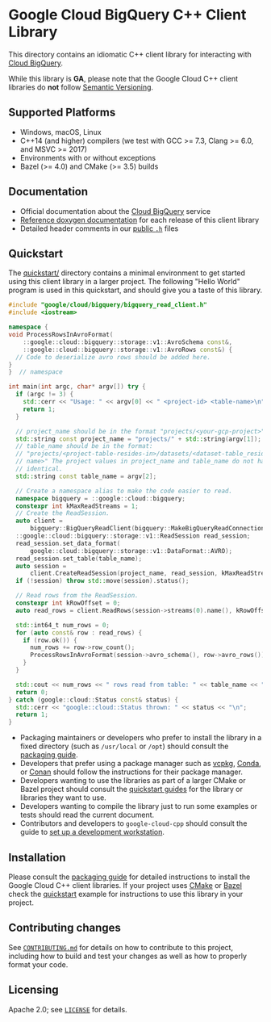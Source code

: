 # Google Cloud BigQuery C++ Client Library

This directory contains an idiomatic C++ client library for interacting with
[Cloud BigQuery](https://cloud.google.com/bigquery/).

While this library is **GA**, please note that the Google Cloud C++ client libraries do **not** follow
[Semantic Versioning](https://semver.org/).

## Supported Platforms

- Windows, macOS, Linux
- C++14 (and higher) compilers (we test with GCC >= 7.3, Clang >= 6.0, and
  MSVC >= 2017)
- Environments with or without exceptions
- Bazel (>= 4.0) and CMake (>= 3.5) builds

## Documentation

- Official documentation about the [Cloud BigQuery][cloud-bigquery-docs] service
- [Reference doxygen documentation][doxygen-link] for each release of this client library
- Detailed header comments in our [public `.h`][source-link] files

## Quickstart

The [quickstart/](quickstart/README.md) directory contains a minimal environment
to get started using this client library in a larger project. The following
"Hello World" program is used in this quickstart, and should give you a taste of
this library.

<!-- inject-quickstart-start -->

```cc
#include "google/cloud/bigquery/bigquery_read_client.h"
#include <iostream>

namespace {
void ProcessRowsInAvroFormat(
    ::google::cloud::bigquery::storage::v1::AvroSchema const&,
    ::google::cloud::bigquery::storage::v1::AvroRows const&) {
  // Code to deserialize avro rows should be added here.
}
}  // namespace

int main(int argc, char* argv[]) try {
  if (argc != 3) {
    std::cerr << "Usage: " << argv[0] << " <project-id> <table-name>\n";
    return 1;
  }

  // project_name should be in the format "projects/<your-gcp-project>"
  std::string const project_name = "projects/" + std::string(argv[1]);
  // table_name should be in the format:
  // "projects/<project-table-resides-in>/datasets/<dataset-table_resides-in>/tables/<table
  // name>" The project values in project_name and table_name do not have to be
  // identical.
  std::string const table_name = argv[2];

  // Create a namespace alias to make the code easier to read.
  namespace bigquery = ::google::cloud::bigquery;
  constexpr int kMaxReadStreams = 1;
  // Create the ReadSession.
  auto client =
      bigquery::BigQueryReadClient(bigquery::MakeBigQueryReadConnection());
  ::google::cloud::bigquery::storage::v1::ReadSession read_session;
  read_session.set_data_format(
      google::cloud::bigquery::storage::v1::DataFormat::AVRO);
  read_session.set_table(table_name);
  auto session =
      client.CreateReadSession(project_name, read_session, kMaxReadStreams);
  if (!session) throw std::move(session).status();

  // Read rows from the ReadSession.
  constexpr int kRowOffset = 0;
  auto read_rows = client.ReadRows(session->streams(0).name(), kRowOffset);

  std::int64_t num_rows = 0;
  for (auto const& row : read_rows) {
    if (row.ok()) {
      num_rows += row->row_count();
      ProcessRowsInAvroFormat(session->avro_schema(), row->avro_rows());
    }
  }

  std::cout << num_rows << " rows read from table: " << table_name << "\n";
  return 0;
} catch (google::cloud::Status const& status) {
  std::cerr << "google::cloud::Status thrown: " << status << "\n";
  return 1;
}
```

<!-- inject-quickstart-end -->

- Packaging maintainers or developers who prefer to install the library in a
  fixed directory (such as `/usr/local` or `/opt`) should consult the
  [packaging guide](/doc/packaging.md).
- Developers that prefer using a package manager such as
  [vcpkg](https://vcpkg.io), [Conda](https://conda.io),
  or [Conan](https://conan.io) should follow the instructions for their package
  manager.
- Developers wanting to use the libraries as part of a larger CMake or Bazel
  project should consult the [quickstart guides](#quickstart) for the library
  or libraries they want to use.
- Developers wanting to compile the library just to run some examples or
  tests should read the current document.
- Contributors and developers to `google-cloud-cpp` should consult the guide to
  [set up a development workstation][howto-setup-dev-workstation].

## Installation

Please consult the [packaging guide](/doc/packaging.md) for detailed
instructions to install the Google Cloud C++ client libraries.
If your project uses [CMake](https://cmake.org) or [Bazel](https://bazel.build)
check the [quickstart](quickstart/README.md) example for instructions to use
this library in your project.

## Contributing changes

See [`CONTRIBUTING.md`](/CONTRIBUTING.md) for details on how to
contribute to this project, including how to build and test your changes
as well as how to properly format your code.

## Licensing

Apache 2.0; see [`LICENSE`](/LICENSE) for details.

[cloud-bigquery-docs]: https://cloud.google.com/bigquery/docs/
[doxygen-link]: https://googleapis.dev/cpp/google-cloud-bigquery/latest/
[howto-setup-dev-workstation]: /doc/contributor/howto-guide-setup-development-workstation.md
[source-link]: https://github.com/googleapis/google-cloud-cpp/tree/main/google/cloud/bigquery
